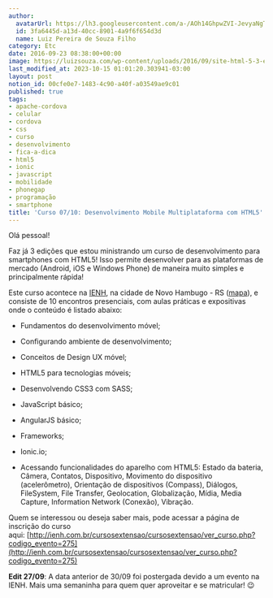 ```yaml
---
author:
  avatarUrl: https://lh3.googleusercontent.com/a-/AOh14GhpwZVI-JevyaNgTdlrOT6YN20cI6V9Kxtq38Ij8AQ=s100
  id: 3fa6445d-a13d-40cc-8901-4a9f6f654d3d
  name: Luiz Pereira de Souza Filho
category: Etc
date: 2016-09-23 08:38:00+00:00
image: https://luizsouza.com/wp-content/uploads/2016/09/site-html-5-3-edicao.jpg
last_modified_at: 2023-10-15 01:01:20.303941-03:00
layout: post
notion_id: 00cfe0e7-1483-4c90-a40f-a03549ae9c01
published: true
tags:
- apache-cordova
- celular
- cordova
- css
- curso
- desenvolvimento
- fica-a-dica
- html5
- ionic
- javascript
- mobilidade
- phonegap
- programação
- smartphone
title: 'Curso 07/10: Desenvolvimento Mobile Multiplataforma com HTML5'
---
```


Olá pessoal!

Faz já 3 edições que estou ministrando um curso de desenvolvimento para smartphones com HTML5! Isso permite desenvolver para as plataformas de mercado (Android, iOS e Windows Phone) de maneira muito simples e principalmente rápida!

Este curso acontece na [IENH](http://ienh.com.br/), na cidade de Novo Hambugo - RS ([mapa](https://www.google.com.br/maps/place/IENH+-+Unidade+Funda%C3%A7%C3%A3o+Evang%C3%A9lica/@-29.6696754,-51.1141474,17z/data=!3m1!4b1!4m5!3m4!1s0x951943c18dd3d30f:0x7efc11d4738cb3a9!8m2!3d-29.6696801!4d-51.1119587)), e consiste de 10 encontros presenciais, com aulas práticas e expositivas onde o conteúdo é listado abaixo:

* Fundamentos do desenvolvimento móvel;

* Configurando ambiente de desenvolvimento;

* Conceitos de Design UX móvel;

* HTML5 para tecnologias móveis;

* Desenvolvendo CSS3 com SASS;

* JavaScript básico;

* AngularJS básico;

* Frameworks;

* Ionic.io;

* Acessando funcionalidades do aparelho com HTML5: Estado da bateria, Câmera, Contatos, Dispositivo, Movimento do dispositivo (acelerômetro), Orientação de dispositivos (Compass), Diálogos, FileSystem, File Transfer, Geolocation, Globalização, Mídia, Media Capture, Information Network (Conexão), Vibração.

Quem se interessou ou deseja saber mais, pode acessar a página de inscrição do curso aqui: [http://ienh.com.br/cursosextensao/cursosextensao/ver_curso.php?codigo_evento=275](http://ienh.com.br/cursosextensao/cursosextensao/ver_curso.php?codigo_evento=275)

**Edit 27/09**: A data anterior de 30/09 foi postergada devido a um evento na IENH. Mais uma semaninha para quem quer aproveitar e se matricular! 😉
